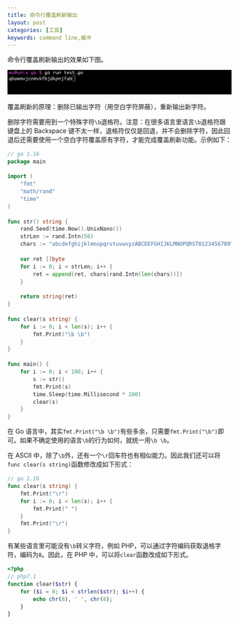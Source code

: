 ```yaml
---
title: 命令行覆盖刷新输出
layout: post
categories: [工具]
keywords: command line,缓冲
---
```


命令行覆盖刷新输出的效果如下图。

![command.gif](/assets/images/2023/0110/command.gif)

覆盖刷新的原理：删除已输出字符（用空白字符屏蔽），重新输出新字符。

删除字符需要用到一个特殊字符`\b`退格符。注意：在很多语言里语言`\b`退格符跟键盘上的 Backspace 键不太一样，退格符仅仅是回退，并不会删除字符，因此回退后还需要使用一个空白字符覆盖原有字符，才能完成覆盖刷新功能。示例如下：

```go
// go 1.16
package main

import (
    "fmt"
    "math/rand"
    "time"
)

func str() string {
    rand.Seed(time.Now().UnixNano())
    strLen := rand.Intn(50)
    chars := "abcdefghijklmnopqrstuvwxyzABCDEFGHIJKLMNOPQRST0123456789"

    var ret []byte
    for i := 0; i < strLen; i++ {
        ret = append(ret, chars[rand.Intn(len(chars))])
    }

    return string(ret)
}

func clear(s string) {
    for i := 0; i < len(s); i++ {
        fmt.Print("\b \b")
    }
}

func main() {
    for i := 0; i < 100; i++ {
        s := str()
        fmt.Print(s)
        time.Sleep(time.Millisecond * 200)
        clear(s)
    }
}
```

在 Go 语言中，其实`fmt.Print("\b \b")`有些多余，只需要`fmt.Print("\b")`即可。如果不确定使用的语言`\b`的行为如何，就统一用`\b \b`。

在 ASCII 中，除了`\b`外，还有一个`\r`回车符也有相似能力。因此我们还可以将`func clear(s string)`函数修改成如下形式：

```go
// go 1.16
func clear(s string) {
    fmt.Print("\r")
    for i := 0; i < len(s); i++ {
        fmt.Print(" ")
    }
    fmt.Print("\r")
}
```

有某些语言里可能没有`\b`转义字符，例如 PHP，可以通过字符编码获取退格字符，编码为`8`。因此，在 PHP 中，可以将`clear`函数改成如下形式。


```php
<?php
// php7.1
function clear($str) {
    for ($i = 0; $i < strlen($str); $i++) {
        echo chr(8), ' ', chr(8); 
    }
}
```